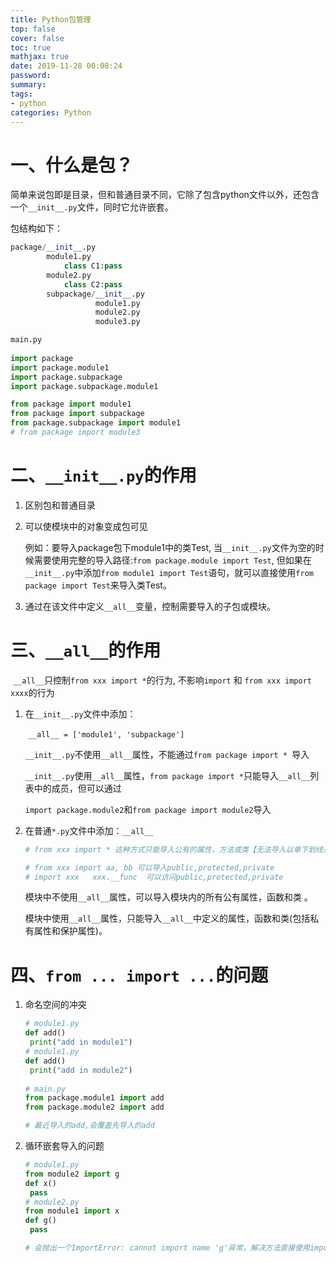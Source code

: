 ```yaml
---
title: Python包管理
top: false
cover: false
toc: true
mathjax: true
date: 2019-11-28 00:08:24
password:
summary:
tags: 
- python
categories: Python
---
```





# 一、什么是包？

简单来说包即是目录，但和普通目录不同，它除了包含python文件以外，还包含一个`__init__.py`文件，同时它允许嵌套。

包结构如下：

```python
package/__init__.py
		module1.py
    		class C1:pass
    	module2.py
        	class C2:pass
        subpackage/__init__.py
        		   module1.py        			
               	   module2.py              	
                   module3.py

main.py
                    
import package
import package.module1
import package.subpackage
import package.subpackage.module1

from package import module1
from package import subpackage
from package.subpackage import module1
# from package import module3
```



# 二、`__init__.py`的作用

1. 区别包和普通目录

2. 可以使模块中的对象变成包可见

   例如：要导入package包下module1中的类Test, 当`__init__.py`文件为空的时候需要使用完整的导入路径:`from package.module import Test`, 但如果在`__init__.py`中添加`from module1 import Test`语句，就可以直接使用`from package import Test`来导入类Test。

3. 通过在该文件中定义`__all__`变量，控制需要导入的子包或模块。

   


# 三、`__all__`的作用

​	`__all__`只控制`from xxx import *`的行为, 不影响`import` 和 `from xxx import xxxx`的行为

1. 在`__init__.py`文件中添加：

   ​					`__all__ = ['module1', 'subpackage']`

   `__init__.py`不使用`__all__`属性，不能通过`from package import * `导入

   `__init__.py`使用`__all__`属性，`from package import *`只能导入`__all__`列表中的成员，但可以通过

   `import package.module2`和`from package import module2`导入

2. 在普通`*.py`文件中添加：`__all__`

   ```python
   # from xxx import * 这种方式只能导入公有的属性，方法或类【无法导入以单下划线开头（protected）或以双下划线开头(private)的属性，方法或类】
   
   # from xxx import aa, bb 可以导入public,protected,private
   # import xxx   xxx.__func  可以访问public,protected,private
   ```

   模块中不使用`__all__`属性，可以导入模块内的所有公有属性，函数和类 。

   模块中使用`__all__`属性，只能导入`__all__`中定义的属性，函数和类(包括私有属性和保护属性)。



# 四、`from ... import ...`的问题

1. 命名空间的冲突

   ```python
   # module1.py
   def add()
   	print("add in module1")
   # module1.py
   def add()
   	print("add in module2")
       
   # main.py
   from package.module1 import add
   from package.module2 import add
   
   # 最近导入的add,会覆盖先导入的add
   ```

   

2. 循环嵌套导入的问题

   ```python
   # module1.py
   from module2 import g
   def x()
   	pass
   # module2.py
   from module1 import x
   def g()
   	pass
   
   # 会抛出一个ImportError: cannot import name 'g'异常，解决方法直接使用import 语句
   ```



